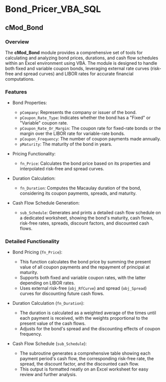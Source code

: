 # Bond_Pricer_VBA_SQL

## cMod_Bond ##
### Overview ###
The **cMod_Bond** module provides a comprehensive set of tools for calculating and analyzing bond prices, durations, and cash flow schedules within an Excel environment using VBA. The module is designed to handle both fixed and variable coupon bonds, leveraging external rate curves (risk-free and spread curves) and LIBOR rates for accurate financial computations.

### Features
+ Bond Properties:

  + ``pCompany``: Represents the company or issuer of the bond.
  + ``pCoupon_Rate_Type``: Indicates whether the bond has a "Fixed" or "Variable" coupon rate.
  + ``pCoupon_Rate_Or_Margin``: The coupon rate for fixed-rate bonds or the margin over the LIBOR rate for variable-rate bonds.
  + ``pCoupon_Frequency``: The number of coupon payments made annually.
  + ``pMaturity``: The maturity of the bond in years.
+ Pricing Functionality:

  + ``fn_Price``: Calculates the bond price based on its properties and interpolated risk-free and spread curves.
+ Duration Calculation:

  + ``fn_Duration``: Computes the Macaulay duration of the bond, considering its coupon payments, spreads, and maturity.
+ Cash Flow Schedule Generation:

  + ``sub_Schedule``: Generates and prints a detailed cash flow schedule on a dedicated worksheet, showing the bond's maturity, cash flows, risk-free rates, spreads, discount factors, and discounted cash flows.
### Detailed Functionality
+ Bond Pricing (``fn_Price``):

  + This function calculates the bond price by summing the present value of all coupon payments and the repayment of principal at maturity.
  + Supports both fixed and variable coupon rates, with the latter depending on LIBOR rates.
  + Uses external risk-free (``obj_RfCurve``) and spread (``obj_Spread``) curves for discounting future cash flows.
+ Duration Calculation (``fn_Duration``):

  + The duration is calculated as a weighted average of the times until each payment is received, with the weights proportional to the present value of the cash flows.
  + Adjusts for the bond's spread and the discounting effects of coupon frequency.
+ Cash Flow Schedule (``sub_Schedule``):

  + The subroutine generates a comprehensive table showing each payment period's cash flow, the corresponding risk-free rate, the spread, the discount factor, and the discounted cash flow.
  + This output is formatted neatly on an Excel worksheet for easy review and further analysis.

